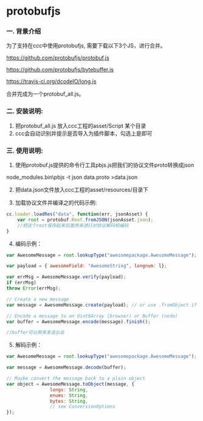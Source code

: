 # protobufjs
### 一. 背景介绍

为了支持在ccc中使用protobufjs, 需要下载以下3个JS，进行合并。

https://github.com/protobufjs/protobuf.js

https://github.com/protobufjs/bytebuffer.js

https://travis-ci.org/dcodeIO/long.js


合并完成为一个protobuf_all.js。


### 二. 安装说明:

1. 把protobuf_all.js 放入ccc工程的asset/Script 某个目录
2. ccc会自动识别并提示是否导入为插件脚本，勾选上是即可

### 三. 使用说明:

1. 使用protobuf.js提供的命令行工具pbjs.js把我们的协议文件proto转换成json

node_modules\.bin\pbjs -t json data.proto >data.json

2. 把data.json文件放入ccc工程的asset/resources/目录下

3. 加载协议文件并编译之的代码示例:

```javascript
cc.loader.loadRes("data", function(err, jsonAsset) {
    var root = protobuf.Root.fromJSON(jsonAsset.json);
    //把这个root保存起来后面用来进行对协议解码和编码
}

```

4. 编码示例：

```javascript
var AwesomeMessage = root.lookupType("awesomepackage.AwesomeMessage");

var payload = { awesomeField: "AwesomeString", longnum: l};

var errMsg = AwesomeMessage.verify(payload);
if (errMsg)
throw Error(errMsg);

// Create a new message
var message = AwesomeMessage.create(payload); // or use .fromObject if conversion is necessary

// Encode a message to an Uint8Array (browser) or Buffer (node)
var buffer = AwesomeMessage.encode(message).finish();

//buffer可以用来发送出去
```

5. 解码示例：

```javascript
var AwesomeMessage = root.lookupType("awesomepackage.AwesomeMessage");

var message = AwesomeMessage.decode(buffer);

// Maybe convert the message back to a plain object
var object = AwesomeMessage.toObject(message, {
                longs: String,
                enums: String,
                bytes: String,
                // see ConversionOptions
});

```